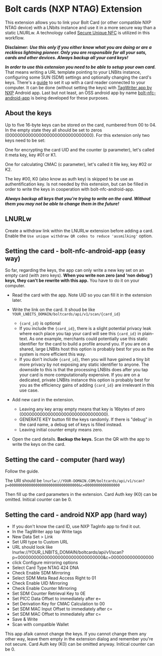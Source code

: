 # Bolt cards (NXP NTAG) Extension

This extension allows you to link your Bolt Card (or other compatible NXP NTAG device) with a LNbits instance and use it in a more secure way than a static LNURLw. A technology called [Secure Unique NFC](https://mishka-scan.com/blog/secure-unique-nfc) is utilized in this workflow. 

**Disclaimer:** ***Use this only if you either know what you are doing or are a reckless lightning pioneer. Only you are responsible for all your sats, cards and other devices. Always backup all your card keys!***

***In order to use this extension you need to be able to setup your own card.*** That means writing a URL template pointing to your LNBits instance, configuring some SUN (SDM) settings and optionally changing the card's keys. There's a [guide](https://www.whitewolftech.com/articles/payment-card/) to set it up with a card reader connected to your computer. It can be done (without setting the keys) with [TagWriter app by NXP](https://play.google.com/store/apps/details?id=com.nxp.nfc.tagwriter) Android app. Last but not least, an OSS android app by name [bolt-nfc-android-app](https://github.com/boltcard/bolt-nfc-android-app) is being developed for these purposes.

## About the keys

Up to five 16-byte keys can be stored on the card, numbered from 00 to 04. In the empty state they all should be set to zeros (00000000000000000000000000000000). For this extension only two keys need to be set:

One for encrypting the card UID and the counter (p parameter), let's called it meta key, key #01 or K1.

One for calculating CMAC (c parameter), let's called it file key, key #02 or K2.

The key #00, K0 (also know as auth key) is skipped to be use as authentification key. Is not needed by this extension, but can be filled in order to write the keys in cooperation with bolt-nfc-android-app. 

***Always backup all keys that you're trying to write on the card. Without them you may not be able to change them in the future!***

## LNURLw 
Create a withdraw link within the LNURLw extension before adding a card. Enable the `Use unique withdraw QR codes to reduce 'assmilking'` option. 

## Setting the card - bolt-nfc-android-app (easy way)
So far, regarding the keys, the app can only write a new key set on an empty card (with zero keys). **When you write non zero (and 'non debug') keys, they can't be rewrite with this app.** You have to do it on your computer. 

- Read the card with the app. Note UID so you can fill it in the extension later.
- Write the link on the card. It shoud be like `YOUR_LNBITS_DOMAIN/boltcards/api/v1/scan/{card_id}`
    - `{card_id}` is optional
    - If you include the `{card_id}`, there is a slight potential privacy leak where each place you tap your card will see this `{card_id}` in plain-text. As one example, merchants could potentially use this static identifier for the card to build a profile around you. If you are on a shared, large LNBits host this option is probably best for you as the system is more efficient this way.
    - If you don't include `{card_id}`, then you will have gained a tiny bit more privacy by not exposing any static identifier to anyone. The downside to this is that the processing LNBits does after you tap your card is more computationally expensive. If you are on a dedicated, private LNBits instance this option is probably best for you as the efficiency gains of adding `{card_id}` are irrelevant in this use case.

- Add new card in the extension. 
    - Leaving any key array empty means that key is 16bytes of zero (00000000000000000000000000000000). 
    - GENERATE KEY button fill the keys randomly. If there is "debug" in the card name, a debug set of keys is filled instead.
    - Leaving initial counter empty means zero. 
- Open the card details. **Backup the keys.** Scan the QR with the app to write the keys on the card.

## Setting the card - computer (hard way)

Follow the guide. 

The URI should be `lnurlw://YOUR-DOMAIN.COM/boltcards/api/v1/scan?p=00000000000000000000000000000000&c=0000000000000000`

Then fill up the card parameters in the extension. Card Auth key (K0) can be omitted. Initical counter can be 0.

## Setting the card - android NXP app (hard way)
- If you don't know the card ID, use NXP TagInfo app to find it out.
- In the TagWriter app tap Write tags
- New Data Set > Link
- Set URI type to Custom URL
- URL should look like lnurlw://YOUR_LNBITS_DOMAIN/boltcards/api/v1/scan?p=00000000000000000000000000000000&c=0000000000000000
- click Configure mirroring options
- Select Card Type NTAG 424 DNA
- Check Enable SDM Mirroring
- Select SDM Meta Read Access Right to 01
- Check Enable UID Mirroring
- Check Enable Counter Mirroring
- Set SDM Counter Retrieval Key to 0E
- Set PICC Data Offset to immediately after e=
- Set Derivation Key for CMAC Calculation to 00
- Set SDM MAC Input Offset to immediately after c=
- Set SDM MAC Offset to immediately after c=
- Save & Write
- Scan with compatible Wallet

This app afaik cannot change the keys. If you cannot change them any other way, leave them empty in the extension dialog and remember you're not secure. Card Auth key (K0) can be omitted anyway. Initical counter can be 0.
